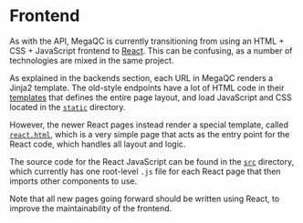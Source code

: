 # Frontend

As with the API, MegaQC is currently transitioning from using an HTML + CSS + JavaScript
frontend to [React](https://reactjs.org/). This can be confusing, as a number of
technologies are mixed in the same project.

As explained in the backends section, each URL in MegaQC renders a Jinja2 template. The old-style
endpoints have a lot of HTML code in their [templates](https://github.com/ewels/MegaQC/tree/master/megaqc/templates) that defines the entire page layout,
and load JavaScript and CSS located in the [`static`](https://github.com/ewels/MegaQC/tree/master/megaqc/static) directory.

However, the newer React pages instead render a special template, called [`react.html`](https://github.com/ewels/MegaQC/tree/master/megaqc/templates/public/react.html),
which is a very simple page that acts as the entry point for the React code, which handles
all layout and logic.

The source code for the React JavaScript can be found in the [`src`](https://github.com/ewels/MegaQC/tree/master/src) directory, which currently
has one root-level `.js` file for each React page that then imports other components
to use.

Note that all new pages going forward should be written using React, to improve the
maintainability of the frontend.
